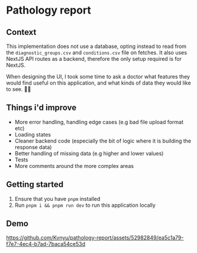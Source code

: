 # Pathology report

## Context

This implementation does not use a database, opting instead to read from the `diagnostic_groups.csv` and `conditions.csv` file on fetches.
It also uses NextJS API routes as a backend, therefore the only setup required is for NextJS.

When designing the UI, I took some time to ask a doctor what features they would find useful on this application, and what kinds of data they would like to see. 🧑‍⚕️

## Things i'd improve

- More error handling, handling edge cases (e.g bad file upload format etc)
- Loading states
- Cleaner backend code (especially the bit of logic where it is building the response data)
- Better handling of missing data (e.g higher and lower values)
- Tests
- More comments around the more complex areas

## Getting started

1. Ensure that you have `pnpm` installed
2. Run `pnpm i && pnpm run dev` to run this application locally

## Demo
https://github.com/Kvnyu/pathology-report/assets/52982849/ea5c1a79-f7e7-4ec4-b7ad-7baca54ce53d

